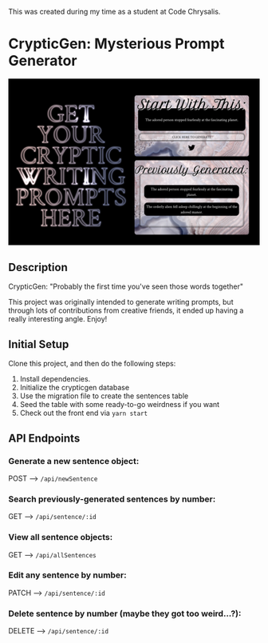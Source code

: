 This was created during my time as a student at Code Chrysalis.

# CrypticGen: Mysterious Prompt Generator

![App Preview](./src/assets/preview.png)

## Description
CrypticGen: "Probably the first time you've seen those words together"

This project was originally intended to generate writing prompts, but through lots of contributions from creative friends, it ended up having a really interesting angle. Enjoy!

## Initial Setup
Clone this project, and then do the following steps:

 1. Install dependencies.
 2. Initialize the crypticgen database
 3. Use the migration file to create the sentences table
 4. Seed the table with some ready-to-go weirdness if you want
 5. Check out the front end via `yarn start`

## API Endpoints
### Generate a new sentence object:
POST --> `/api/newSentence`

### Search previously-generated sentences by number:
GET --> `/api/sentence/:id`

### View all sentence objects:
GET --> `/api/allSentences`

### Edit any sentence by number:
PATCH --> `/api/sentence/:id`

### Delete sentence by number (maybe they got too weird...?):
DELETE --> `/api/sentence/:id`

